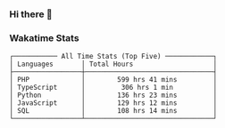 ### Hi there 👋

<!--
**claserre9/claserre9** is a ✨ _special_ ✨ repository because its `README.md` (this file) appears on your GitHub profile.

Here are some ideas to get you started:

- 🔭 I’m currently working on ...
- 🌱 I’m currently learning ...
- 👯 I’m looking to collaborate on ...
- 🤔 I’m looking for help with ...
- 💬 Ask me about ...
- 📫 How to reach me: ...
- 😄 Pronouns: ...
- ⚡ Fun fact: ...
-->

[//]: # (wakatime-stats)


### Wakatime Stats
```
┌─────────── All Time Stats (Top Five) ────────────┐
│ Languages       │ Total Hours                    │
├─────────────────┼────────────────────────────────┤
│ PHP             │        599 hrs 41 mins         │
│ TypeScript      │         306 hrs 1 min          │
│ Python          │        136 hrs 23 mins         │
│ JavaScript      │        129 hrs 12 mins         │
│ SQL             │        108 hrs 14 mins         │
└─────────────────┴────────────────────────────────┘
```

[//]: # (end-wakatime-stats)
















































